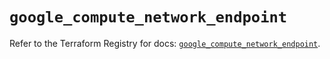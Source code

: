 # `google_compute_network_endpoint`

Refer to the Terraform Registry for docs: [`google_compute_network_endpoint`](https://registry.terraform.io/providers/hashicorp/google/5.38.0/docs/resources/compute_network_endpoint).
